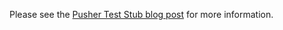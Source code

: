 Please see the [Pusher Test Stub blog post](http://blog.pusher.com/2011/9/2/integration-testing-the-pusher-javascript-library) for more information.